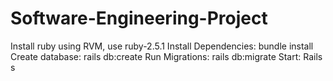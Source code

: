 # Software-Engineering-Project

Install ruby using RVM, use ruby-2.5.1
Install Dependencies: bundle install
Create database: rails db:create
Run Migrations: rails db:migrate
Start: Rails s
